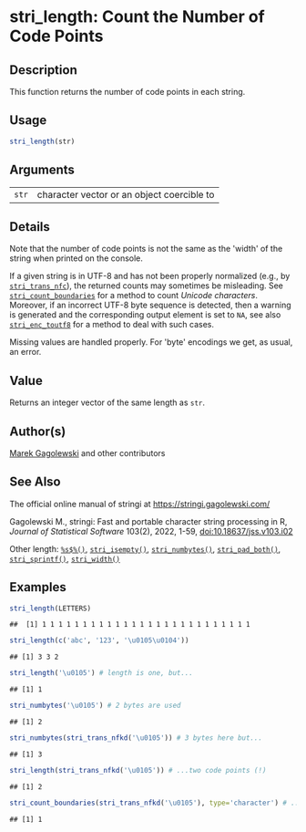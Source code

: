 # stri_length: Count the Number of Code Points

## Description

This function returns the number of code points in each string.

## Usage

``` r
stri_length(str)
```

## Arguments

|       |                                            |
|-------|--------------------------------------------|
| `str` | character vector or an object coercible to |

## Details

Note that the number of code points is not the same as the \'width\' of the string when printed on the console.

If a given string is in UTF-8 and has not been properly normalized (e.g., by [`stri_trans_nfc`](stri_trans_nf.md)), the returned counts may sometimes be misleading. See [`stri_count_boundaries`](stri_count_boundaries.md) for a method to count *Unicode characters*. Moreover, if an incorrect UTF-8 byte sequence is detected, then a warning is generated and the corresponding output element is set to `NA`, see also [`stri_enc_toutf8`](stri_enc_toutf8.md) for a method to deal with such cases.

Missing values are handled properly. For \'byte\' encodings we get, as usual, an error.

## Value

Returns an integer vector of the same length as `str`.

## Author(s)

[Marek Gagolewski](https://www.gagolewski.com/) and other contributors

## See Also

The official online manual of <span class="pkg">stringi</span> at <https://stringi.gagolewski.com/>

Gagolewski M., <span class="pkg">stringi</span>: Fast and portable character string processing in R, *Journal of Statistical Software* 103(2), 2022, 1-59, [doi:10.18637/jss.v103.i02](https://doi.org/10.18637/jss.v103.i02)

Other length: [`%s$%()`](+25s+24+25.md), [`stri_isempty()`](stri_isempty.md), [`stri_numbytes()`](stri_numbytes.md), [`stri_pad_both()`](stri_pad.md), [`stri_sprintf()`](stri_sprintf.md), [`stri_width()`](stri_width.md)

## Examples




``` r
stri_length(LETTERS)
```

```
##  [1] 1 1 1 1 1 1 1 1 1 1 1 1 1 1 1 1 1 1 1 1 1 1 1 1 1 1
```

``` r
stri_length(c('abc', '123', '\u0105\u0104'))
```

```
## [1] 3 3 2
```

``` r
stri_length('\u0105') # length is one, but...
```

```
## [1] 1
```

``` r
stri_numbytes('\u0105') # 2 bytes are used
```

```
## [1] 2
```

``` r
stri_numbytes(stri_trans_nfkd('\u0105')) # 3 bytes here but...
```

```
## [1] 3
```

``` r
stri_length(stri_trans_nfkd('\u0105')) # ...two code points (!)
```

```
## [1] 2
```

``` r
stri_count_boundaries(stri_trans_nfkd('\u0105'), type='character') # ...and one Unicode character
```

```
## [1] 1
```
